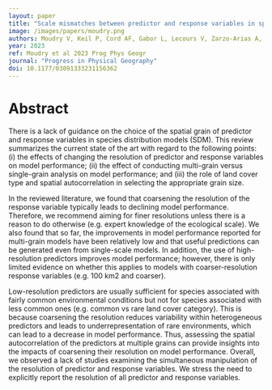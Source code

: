 ```yaml
---
layout: paper
title: "Scale mismatches between predictor and response variables in species distribution modelling: A review of practices for appropriate grain selection"
image: /images/papers/moudry.png
authors: Moudry V, Keil P, Cord AF, Gabor L, Lecours V, Zarzo-Arias A, Bartak V, Malavasi M, Rocchini D, Torresani M, Gdulova K, Grattarola F, Leroy F, Marchetto E, Thouveral E, Prosek J, Wild J, Simova P
year: 2023
ref: Moudry et al 2023 Prog Phys Geogr
journal: "Progress in Physical Geography"
doi: 10.1177/03091333231156362
---
```


# Abstract

There is a lack of guidance on the choice of the spatial grain of predictor and response variables in species distribution models (SDM). This review summarizes the current state of the art with regard to the following points: (i) the effects of changing the resolution of predictor and response variables on model performance; (ii) the effect of conducting multi-grain versus single-grain analysis on model performance; and (iii) the role of land cover type and spatial autocorrelation in selecting the appropriate grain size. 

In the reviewed literature, we found that coarsening the resolution of the response variable typically leads to declining model performance. Therefore, we recommend aiming for finer resolutions unless there is a reason to do otherwise (e.g. expert knowledge of the ecological scale). We also found that so far, the improvements in model performance reported for multi-grain models have been relatively low and that useful predictions can be generated even from single-scale models. In addition, the use of high-resolution predictors improves model performance; however, there is only limited evidence on whether this applies to models with coarser-resolution response variables (e.g. 100 km2 and coarser). 

Low-resolution predictors are usually sufficient for species associated with fairly common environmental conditions but not for species associated with less common ones (e.g. common vs rare land cover category). This is because coarsening the resolution reduces variability within heterogeneous predictors and leads to underrepresentation of rare environments, which can lead to a decrease in model performance. Thus, assessing the spatial autocorrelation of the predictors at multiple grains can provide insights into the impacts of coarsening their resolution on model performance. Overall, we observed a lack of studies examining the simultaneous manipulation of the resolution of predictor and response variables. We stress the need to explicitly report the resolution of all predictor and response variables.

